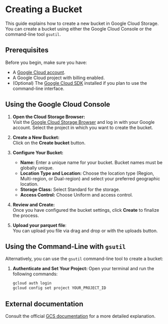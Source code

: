 # Creating a Bucket

This guide explains how to create a new bucket in Google Cloud Storage. You can create a bucket using either the Google Cloud Console or the command-line tool `gsutil`.

## Prerequisites

Before you begin, make sure you have:

- A [Google Cloud account](https://cloud.google.com/).
- A Google Cloud project with billing enabled.
- (Optional) The [Google Cloud SDK](https://cloud.google.com/sdk) installed if you plan to use the command-line interface.

## Using the Google Cloud Console

1. **Open the Cloud Storage Browser:**  
   Visit the [Google Cloud Storage Browser](https://console.cloud.google.com/storage/browser) and log in with your Google account. Select the project in which you want to create the bucket.

2. **Create a New Bucket:**  
   Click on the **Create bucket** button.

3. **Configure Your Bucket:**

   - **Name:** Enter a unique name for your bucket. Bucket names must be globally unique.
   - **Location Type and Location:** Choose the location type (Region, Multi-region, or Dual-region) and select your preferred geographic location.
   - **Storage Class:** Select Standard for the storage.
   - **Access Control:** Choose Uniform and access control.

4. **Review and Create:**  
   Once you have configured the bucket settings, click **Create** to finalize the process.

5. **Upload your parquet file**:  
   You can upload you file via drag and drop or with the uploads button.

## Using the Command-Line with `gsutil`

Alternatively, you can use the `gsutil` command-line tool to create a bucket:

1. **Authenticate and Set Your Project:**
   Open your terminal and run the following commands:
   ```bash
   gcloud auth login
   gcloud config set project YOUR_PROJECT_ID
   ```

## External documentation

Consult the official [GCS documentation](https://cloud.google.com/storage/docs/creating-buckets) for a more detailed explanation.
